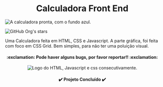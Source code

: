<h1 align="center"> Calculadora Front End </h1>

![A calculadora pronta, com o fundo azul.](https://user-images.githubusercontent.com/51096190/177723231-11fb535a-3550-403d-8f2b-4282953d36cd.png)


![GitHub Org's stars](https://img.shields.io/github/stars/camilafernanda?style=social)

<p>Uma Calculadora feita em HTML, CSS e Javascript. A parte gráfica, foi feita com foco em CSS Grid. Bem simples, para não ter uma poluição visual.</p>

<h4 align="center">:exclamation: Pode haver alguns bugs, por favor reportar!! :exclamation:</h4>

<p align="center">
<img src="https://user-images.githubusercontent.com/51096190/177724415-d9a56c5c-5d52-4f38-aab3-40a3b8ebef56.png" alt="Logo do HTML, Javascript e css consecutivamente."/>
</p>

<h4 align="center"> 

:heavy_check_mark: Projeto Concluído :heavy_check_mark:

</h4>
